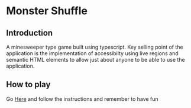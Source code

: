 # Monster Shuffle

## Introduction

A minesweeper type game built using typescript. Key selling point of the application is the implementation of accessibilty using live regions and semantic HTML elements to allow just about anyone to be able to use the application.

## How to play

Go [Here](https://joeehis1.github.io/monster-shuffle-project/) and follow the instructions and remember to have fun
